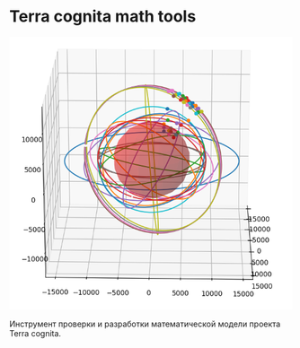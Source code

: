 # Terra cognita math tools
![Image alt](https://raw.githubusercontent.com/Russian-IDEA/terra_cognita_math_tools/main/pics/satellites.PNG)

Инструмент проверки и разработки математической модели проекта Terra cognita.